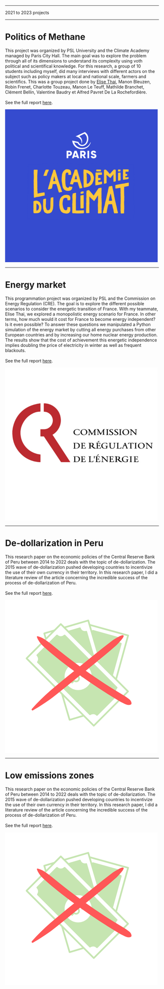 
---

<p class="pretext">2021 to 2023 projects</p>

---
<div class="containerr">
  <div class="text-column">
    <h1 class="prestextarticle">Politics of Methane</h1>
    <p class="articletext">
      This project was organized by PSL University and the Climate Academy managed by Paris City Hall. The main goal was to explore the problem through all of its dimensions to understand its complexity using voth political and scientifical knowledge. For this research, a group of 10 students including myself, did many interviews with different actors on the subject such as policy makers at local and national scale, farmers and scientifics. This was a group project done by <a href="https://www.linkedin.com/in/elise-thai-092543212/">Elise Thai</a>, Manon Bleuzen, Robin Frenet, Charlotte Touzeau, Manon Le Teuff, Mathilde Branchet, Clément Bellin, Valentine Baudry et Alfred Pavret De La Rochefordière. 
      <br> 
      <br> 
      See the full report <a href="methane.pdf">here</a>.
    </p>
  </div>
  <div class="photo-column">
    <div class="profilepic2">
      <img src="images/academie.png?raw=true" alt="methane" class="profilepic2"/>
    </div>
  </div>
</div>

----

<div class="containerr">
  <div class="text-column">
    <h1 class="prestextarticle">Energy market</h1>
    <p class="articletext">
    This programmation project was organized by PSL and the Commission on Energy Regulation (CRE). The goal is to explore the different possible scenarios to consider the energetic transition of France. With my teammate, Elise Thai, we explored a monopolistic energy scenario for France. In other terms, how much would it cost for France to become energy independent? Is it even possible? To answer these questions we manipulated a Python simulation of the energy market by cutting all energy purchases from other European countries and by increasing our home nuclear energy production. The results show that the cost of achievement this energetic independence implies doubling the price of electricity in winter as well as frequent blackouts.
      <br> 
      <br> 
      See the full report <a href="energymarket.pdf">here</a>.
    </p>
  </div>
  <div class="photo-column">
    <div class="profilepic2">
      <img src="images/cree.png?raw=true" alt="cre" class="profilepic2"/>
    </div>
  </div>
</div>


---
<div class="containerr">
  <div class="text-column">
    <h1 class="prestextarticle">De-dollarization in Peru</h1>
    <p class="articletext">
    This research paper on the economic policies of the Central Reserve Bank of Peru between 2014 to 2022 deals with the topic of de-dollarization. The 2015 wave of de-dollarization pushed developing countries to incentivize the use of their own currency in their territory. In this research paper, I did a literature review of the article concerning the incredible success of the process of de-dollarization of Peru.
    <br> 
    <br> 
    See the full report <a href="Macro.pdf">here</a>.
        </p>
  </div>
  <div class="photo-column">
    <div class="profilepic2">
      <img src="images/dollar.png?raw=true" alt="cre" class="profilepic2"/>
    </div>
  </div>
</div>


---
<div class="containerr">
  <div class="text-column">
    <h1 class="prestextarticle">Low emissions zones</h1>
    <p class="articletext">
    This research paper on the economic policies of the Central Reserve Bank of Peru between 2014 to 2022 deals with the topic of de-dollarization. The 2015 wave of de-dollarization pushed developing countries to incentivize the use of their own currency in their territory. In this research paper, I did a literature review of the article concerning the incredible success of the process of de-dollarization of Peru.
    <br> 
    <br> 
    See the full report <a href="Macro.pdf">here</a>.
        </p>
  </div>
  <div class="photo-column">
    <div class="profilepic2">
      <img src="images/dollar.png?raw=true" alt="cre" class="profilepic2"/>
    </div>
  </div>
</div>
